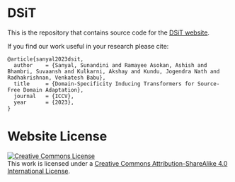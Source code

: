 # DSiT

This is the repository that contains source code for the [DSiT website](https://val.cds.iisc.ac.in/DSiT-SFDA/).

If you find our work useful in your research please cite:
```
@article{sanyal2023dsit,
  author    = {Sanyal, Sunandini and Ramayee Asokan, Ashish and Bhambri, Suvaansh and Kulkarni, Akshay and Kundu, Jogendra Nath and Radhakrishnan, Venkatesh Babu},
  title     = {Domain-Specificity Inducing Transformers for Source-Free Domain Adaptation},
  journal   = {ICCV},
  year      = {2023},
}
```

# Website License
<a rel="license" href="http://creativecommons.org/licenses/by-sa/4.0/"><img alt="Creative Commons License" style="border-width:0" src="https://i.creativecommons.org/l/by-sa/4.0/88x31.png" /></a><br />This work is licensed under a <a rel="license" href="http://creativecommons.org/licenses/by-sa/4.0/">Creative Commons Attribution-ShareAlike 4.0 International License</a>.
